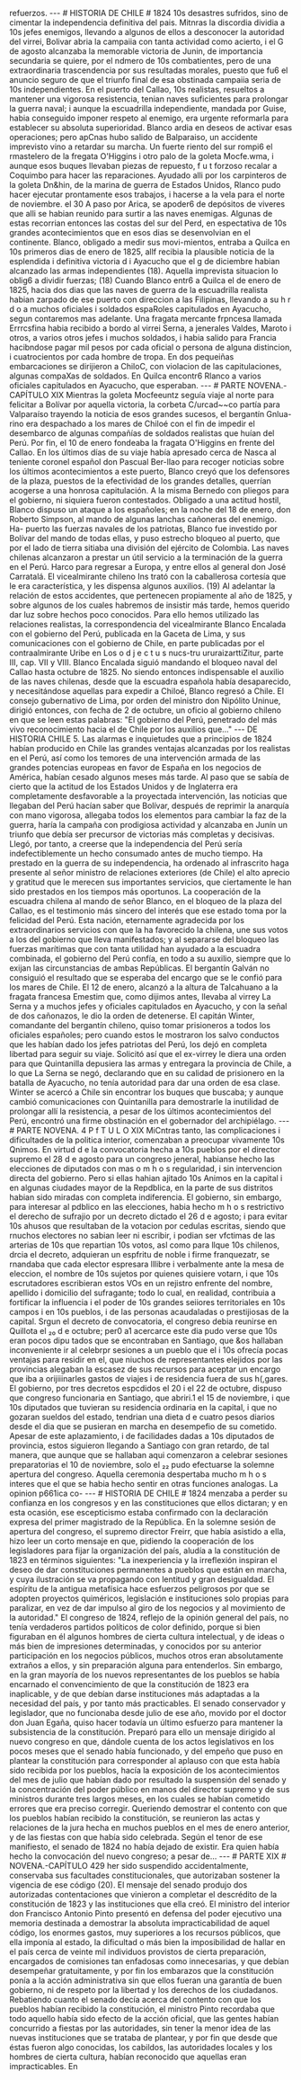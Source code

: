 refuerzos. --- # HISTORIA DE CHILE # 1824 10s desastres sufridos, sino de cimentar la independencia definitiva del pais. Mitnras la discordia dividia a 10s jefes enemigos, llevando a algunos de ellos a desconocer la autoridad del virrei, Bolivar abria la campaiia con tanta actividad como acierto, i el G de agosto alcanzaba la memorable victoria de Junin, de importancia secundaria se quiere, por el ndmero de 10s combatientes, pero de una extraordinaria trascendencia por sus resultadas morales, puesto que fu6 el anuncio seguro de que el triunfo final de esa obstinada campaiia seria de 10s independientes. En el puerto del Callao, 10s realistas, resueltos a mantener una vigorosa resistencia, tenian naves suficientes para prolongar la guerra naval; i aunque la escuadrilla independiente, mandada por Guise, habia conseguido imponer respeto al enemigo, era urgente reformarla para establecer su absoluta superioridad. Blanco ardia en deseos de activar esas operaciones; pero apCnas hubo salido de Balparaiso, un accidente imprevisto vino a retardar su marcha. Un fuerte riento del sur rompi6 el rmastelero de la fregata O'Higgins i otro palo de la goleta Mocfe.wma, i aunque esos buques llevaban piezas de repuesto, f u t forzoso recalar a Coquimbo para hacer las reparaciones. Ayudado alli por los carpinteros de la goleta Dn&#x26;hin, de la marina de guerra de Estados Unidos, Rlanco pudo hacer ejecutar prontamente esos trabajos, i hacerse a la vela para el norte de noviembre. el 30 A paso por Arica, se apoder6 de depósitos de viveres que alli se habian reunido para surtir a las naves enemigas. Algunas de estas recorrian entonces las costas del sur del Perd, en espectativa de 10s grandes acontecimientos que en esos dias se desenvolvian en el continente. Blanco, obligado a medir sus movi-mientos, entraba a Quilca en 10s primeros dias de enero de 1825, allf recibia la plausible noticia de la esplendida i definitiva victoria d i Ayacucho que el g de diciembre habian alcanzado las armas independientes (18). Aquella imprevista situacion lo oblig6 a dividir fuerzas; (18) Cuando Blanco entr6 a Quilca el de enero de 1825, hacia dos dias que las naves de guerra de la escuadrilla realista habian zarpado de ese puerto con direccion a las Filipinas, llevando a su h r d o a muchos oficiales i soldados espaRoles capitulados en Ayacucho, segun contaremos mas adelante. Una fragata mercante frpncesa llamada Errrcsfina habia recibido a bordo al virrei Serna, a jenerales Valdes, Maroto i otros, a varios otros jefes i muchos soldados, i habia salido para Francia hacibndose pagar mil pesos por cada oficial o persona de alguna distincion, i cuatrocientos por cada hombre de tropa. En dos pequeiñas embarcaciones se dirijieron a ChiloC, con violacion de las capitulaciones, algunas compaXas de soldados. En Quilca encontr6 Rlanco a varios oficiales capitulados en Ayacucho, que esperaban. --- # PARTE NOVENA.-CAPÍTULO XIX Mientras la goleta Mocfeeuntz seguía viaje al norte para felicitar a Bolívar por aquella victoria, la corbeta C/urcad~~co partía para Valparaíso trayendo la noticia de esos grandes sucesos, el bergantín Gnlua-rino era despachado a los mares de Chiloé con el fin de impedir el desembarco de algunas compañías de soldados realistas que huían del Perú. Por fin, el 10 de enero fondeaba la fragata O'Higgins en frente del Callao. En los últimos días de su viaje había apresado cerca de Nasca al teniente coronel español don Pascual Ber-llao para recoger noticias sobre los últimos acontecimientos a este puerto, Blanco creyó que los defensores de la plaza, puestos de la efectividad de los grandes detalles, querrían acogerse a una honrosa capitulación. A la misma Bernedo con pliegos para el gobierno, ni siquiera fueron contestados. Obligado a una actitud hostil, Blanco dispuso un ataque a los españoles; en la noche del 18 de enero, don Roberto Simpson, al mando de algunas lanchas cañoneras del enemigo. Ha- puerto las fuerzas navales de los patriotas, Blanco fue investido por Bolívar del mando de todas ellas, y puso estrecho bloqueo al puerto, que por el lado de tierra sitiaba una división del ejército de Colombia. Las naves chilenas alcanzaron a prestar un útil servicio a la terminación de la guerra en el Perú. Harco para regresar a Europa, y entre ellos al general don José Carratalá. El vicealmirante chileno Ins trató con la caballerosa cortesía que le era característica, y les dispensa algunos auxilios. (19) Al adelantar la relación de estos accidentes, que pertenecen propiamente al año de 1825, y sobre algunos de los cuales habremos de insistir más tarde, hemos querido dar luz sobre hechos poco conocidos. Para ello hemos utilizado las relaciones realistas, la correspondencia del vicealmirante Blanco Encalada con el gobierno del Perú, publicada en la Gaceta de Lima, y sus comunicaciones con el gobierno de Chile, en parte publicadas por el contraalmirante Uribe en Los o d j e c t u s nucs-tru ururaizarttiZitur, parte III, cap. VII y VIII. Blanco Encalada siguió mandando el bloqueo naval del Callao hasta octubre de 1825. No siendo entonces indispensable el auxilio de las naves chilenas, desde que la escuadra española había desaparecido, y necesitándose aquellas para expedir a Chiloé, Blanco regresó a Chile. El consejo gubernativo de Lima, por orden del ministro don Nipólito Uninue, dirigió entonces, con fecha de 2 de octubre, un oficio al gobierno chileno en que se leen estas palabras: "El gobierno del Perú, penetrado del más vivo reconocimiento hacia el de Chile por los auxilios que..." --- DE HISTORIA CHILE 5. Las alarmas e inquietudes que a principios de 1824 habían producido en Chile las grandes ventajas alcanzadas por los realistas en el Perú, así como los temores de una intervención armada de las grandes potencias europeas en favor de España en los negocios de América, habían cesado algunos meses más tarde. Al paso que se sabía de cierto que la actitud de los Estados Unidos y de Inglaterra era completamente desfavorable a la proyectada intervención, las noticias que llegaban del Perú hacían saber que Bolívar, después de reprimir la anarquía con mano vigorosa, allegaba todos los elementos para cambiar la faz de la guerra, haría la campaña con prodigiosa actividad y alcanzaba en Junín un triunfo que debía ser precursor de victorias más completas y decisivas. Llegó, por tanto, a creerse que la independencia del Perú sería indefectiblemente un hecho consumado antes de mucho tiempo. Ha prestado en la guerra de su independencia, ha ordenado al infrascrito haga presente al señor ministro de relaciones exteriores (de Chile) el alto aprecio y gratitud que le merecen sus importantes servicios, que ciertamente le han sido prestados en los tiempos más oportunos. La cooperación de la escuadra chilena al mando de señor Blanco, en el bloqueo de la plaza del Callao, es el testimonio más sincero del interés que ese estado toma por la felicidad del Perú. Esta nación, eternamente agradecida por los extraordinarios servicios con que la ha favorecido la chilena, une sus votos a los del gobierno que lleva manifestados; y al separarse del bloqueo las fuerzas marítimas que con tanta utilidad han ayudado a la escuadra combinada, el gobierno del Perú confía, en todo a su auxilio, siempre que lo exijan las circunstancias de ambas Repúblicas. El bergantín Galván no consiguió el resultado que se esperaba del encargo que se le confió para los mares de Chile. El 12 de enero, alcanzó a la altura de Talcahuano a la fragata francesa Emestim que, como dijimos antes, llevaba al virrey La Serna y a muchos jefes y oficiales capitulados en Ayacucho, y con la señal de dos cañonazos, le dio la orden de detenerse. El capitán Winter, comandante del bergantín chileno, quiso tomar prisioneros a todos los oficiales españoles; pero cuando estos le mostraron los salvo conductos que les habían dado los jefes patriotas del Perú, los dejó en completa libertad para seguir su viaje. Solicitó así que el ex-virrey le diera una orden para que Quintanilla depusiera las armas y entregara la provincia de Chile, a lo que La Serna se negó, declarando que en su calidad de prisionero en la batalla de Ayacucho, no tenía autoridad para dar una orden de esa clase. Winter se acercó a Chile sin encontrar los buques que buscaba; y aunque cambió comunicaciones con Quintanilla para demostrarle la inutilidad de prolongar allí la resistencia, a pesar de los últimos acontecimientos del Perú, encontró una firme obstinación en el gobernador del archipiélago. --- # PARTE NOVENA. 4 P f T U L O XIX MiCntras tanto, las complicaciones i dificultades de la politica interior, comenzaban a preocupar vivamente 10s Qnimos. En virtud d e la convocatoria hecha a 10s pueblos por el director supremo el 28 d e agosto para un congreso jeneral, habianse hecho las elecciones de diputados con mas o m h o s regularidad, i sin intervencion directa del gobierno. Pero si ellas hahian ajitado 10s Animos en la capital i en algunas ciudades mayor de la Repdblica, en la parte de sus distritos habian sido miradas con completa indiferencia. El gobierno, sin embargo, para interesar al pdblico en las elecciones, habia hecho m h o s restrictivo el derecho de sufrajio por un decreto dictado el 26 d e agosto; i para evitar 10s ahusos que resultaban de la votacion por cedulas escritas, siendo que rnuchos electores no sabian leer ni escribir, i podian ser vfctimas de las arterias de 10s que repartian 10s votos, asl como para llque 10s chilenos, drcia el decreto, adquieran un espfritu de noble i firme franquezatr, se rnandaba que cada elector espresara lllibre i verbalmente ante la mesa de eleccion, el nombre de 10s sujetos por quienes quisiere votarn, i que 10s escrutadores escribieran estos VOs en un rejistro enfrente del nombre, apellido i domicilio del sufragante; todo lo cual, en realidad, contribuia a fortificar la influencia i el poder de 10s grandes seiiores territoriales en 10s campos i en 10s pueblos, i de las personas acaudaladas o prestijiosas de la capital. Srgun el decreto de convocatoria, el congreso debia reunirse en Quillota el ₂₀ d e octubre; per0 a1 acercarce este dia pudo verse que 10s eran pocos dipu tados que se encontraban en Santiago, que &#x26;os hallaban inconveniente ir al celebrpr sesiones a un pueblo que el i 10s ofrecía pocas ventajas para residir en el, que niuchos de representantes elejidos por las provincias alegaban la escasez de sus recursos para aceptar un encargo que iba a orijiiinarles gastos de viajes i de residencia fuera de sus h(,gares. El gobierno, por tres decretos espcdidos el 20 i el 22 de octubre, dispuso que congreso funcionaria en Santiago, que abriri.1 el 15 de noviembre, i que 10s diputados que tuvieran su residencia ordinaria en la capital, i que no gozaran sueldos del estado, tendrian una dieta d e cuatro pesos diarios desde el dia que se pusieran en marcha en desempefio de su cometido. Apesar de este aplazamiento, i de facilidades dadas a 10s diputados de provincia, estos siguieron llegando a Santiago con gran retardo, de tal manera, que aunque que se hallaban aqui comenzaron a celebrar sesiones preparatorias el 10 de noviembre, solo el ₂₂ pudo efectuarse la solemne apertura del congreso. Aquella ceremonia despertaba mucho m h o s interes que el que se habia hecho sentir en otras funciones analogas. La opinion p661ica co- --- # HISTORIA DE CHILE # 1824 menzaba a perder su confianza en los congresos y en las constituciones que ellos dictaran; y en esta ocasión, ese escepticismo estaba confirmado con la declaración expresa del primer magistrado de la República. En la solemne sesión de apertura del congreso, el supremo director Freirr, que había asistido a ella, hizo leer un corto mensaje en que, pidiendo la cooperación de los legisladores para fijar la organización del país, aludía a la constitución de 1823 en términos siguientes: "La inexperiencia y la irreflexión inspiran el deseo de dar constituciones permanentes a pueblos que están en marcha, y cuya ilustración se va propagando con lentitud y gran desigualdad. El espíritu de la antigua metafísica hace esfuerzos peligrosos por que se adopten proyectos quiméricos, legislación e instituciones solo propias para paralizar, en vez de dar impulso al giro de los negocios y al movimiento de la autoridad." El congreso de 1824, reflejo de la opinión general del país, no tenía verdaderos partidos políticos de color definido, porque si bien figuraban en él algunos hombres de cierta cultura intelectual, y de ideas o más bien de impresiones determinadas, y conocidos por su anterior participación en los negocios públicos, muchos otros eran absolutamente extraños a ellos, y sin preparación alguna para entenderlos. Sin embargo, en la gran mayoría de los nuevos representantes de los pueblos se había encarnado el convencimiento de que la constitución de 1823 era inaplicable, y de que debían darse instituciones más adaptadas a la necesidad del país, y por tanto más practicables. El senado conservador y legislador, que no funcionaba desde julio de ese año, movido por el doctor don Juan Egaña, quiso hacer todavía un último esfuerzo para mantener la subsistencia de la constitución. Preparó para ello un mensaje dirigido al nuevo congreso en que, dándole cuenta de los actos legislativos en los pocos meses que el senado había funcionado, y del empeño que puso en plantear la constitución para corresponder al aplauso con que esta había sido recibida por los pueblos, hacía la exposición de los acontecimientos del mes de julio que habían dado por resultado la suspensión del senado y la concentración del poder público en manos del director supremo y de sus ministros durante tres largos meses, en los cuales se habían cometido errores que era preciso corregir. Queriendo demostrar el contento con que los pueblos habían recibido la constitución, se reunieron las actas y relaciones de la jura hecha en muchos pueblos en el mes de enero anterior, y de las fiestas con que había sido celebrada. Según el tenor de ese manifiesto, el senado de 1824 no había dejado de existir. Era quien había hecho la convocación del nuevo congreso; a pesar de... --- # PARTE XIX # NOVENA.-CAPÍTULO 429 her sido suspendido accidentalmente, conservaba sus facultades constitucionales, que autorizaban sostener la vigencia de ese código (20). El mensaje del senado produjo dos autorizadas contentaciones que vinieron a completar el descrédito de la constitución de 1823 y las instituciones que ella creó. El ministro del interior don Francisco Antonio Pinto presentó en defensa del poder ejecutivo una memoria destinada a demostrar la absoluta impracticabilidad de aquel código, los enormes gastos, muy superiores a los recursos públicos, que ella imponía al estado, la dificultad o más bien la imposibilidad de hallar en el país cerca de veinte mil individuos provistos de cierta preparación, encargados de comisiones tan enfadosas como innecesarias, y que debían desempeñar gratuitamente, y por fin los embarazos que la constitución ponía a la acción administrativa sin que ellos fueran una garantía de buen gobierno, ni de respeto por la libertad y los derechos de los ciudadanos. Rebatiendo cuanto el senado decía acerca del contento con que los pueblos habían recibido la constitución, el ministro Pinto recordaba que todo aquello había sido efecto de la acción oficial, que las gentes habían concurrido a fiestas por las autoridades, sin tener la menor idea de las nuevas instituciones que se trataba de plantear, y por fin que desde que éstas fueron algo conocidas, los cabildos, las autoridades locales y los hombres de cierta cultura, habían reconocido que aquellas eran impracticables. En